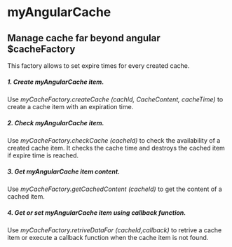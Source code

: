 # myAngularCache

## Manage cache far beyond angular $cacheFactory

This factory allows to set expire times for every created cache.

##### 1. Create myAngularCache item.  

Use  *myCacheFactory.createCache (cachId, CacheContent, cacheTime)* to create a cache item with an expiration time.

##### 2. Check myAngularCache item.

Use  *myCacheFactory.checkCache (cacheId)* to check the availability of a created cache item. It checks the cache time and destroys the cached item if expire time is reached.

##### 3. Get myAngularCache item content.

Use  *myCacheFactory.getCachedContent (cacheId)* to get the content of a cached item. 

##### 4. Get or set myAngularCache item using callback function.

Use  *myCacheFactory.retriveDataFor (cacheId,callback)* to retrive a cache item or execute a callback function when the cache item is not found.
